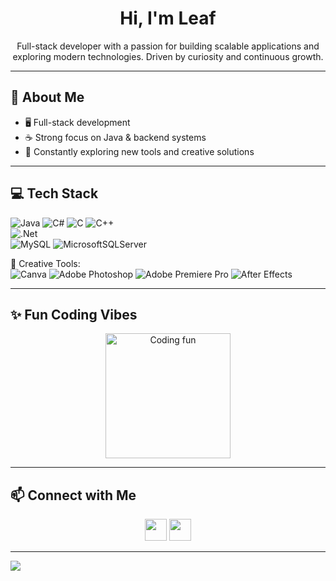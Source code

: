 <h1 align="center">Hi, I'm Leaf</h1>

<p align="center">
  Full-stack developer with a passion for building scalable applications and exploring modern technologies.  
  Driven by curiosity and continuous growth.  
</p>

---
## 💫 About Me
- 🖥️ Full-stack development  
- ☕ Strong focus on Java & backend systems  
- 🌱 Constantly exploring new tools and creative solutions  
---

## 💻 Tech Stack
![Java](https://img.shields.io/badge/java-%23ED8B00.svg?style=for-the-badge&logo=openjdk&logoColor=white) 
![C#](https://img.shields.io/badge/c%23-%23239120.svg?style=for-the-badge&logo=csharp&logoColor=white) 
![C](https://img.shields.io/badge/c-%2300599C.svg?style=for-the-badge&logo=c&logoColor=white) 
![C++](https://img.shields.io/badge/c++-%2300599C.svg?style=for-the-badge&logo=c%2B%2B&logoColor=white)  
![.Net](https://img.shields.io/badge/.NET-5C2D91?style=for-the-badge&logo=.net&logoColor=white)  
![MySQL](https://img.shields.io/badge/mysql-4479A1.svg?style=for-the-badge&logo=mysql&logoColor=white) 
![MicrosoftSQLServer](https://img.shields.io/badge/Microsoft%20SQL%20Server-CC2927?style=for-the-badge&logo=microsoft%20sql%20server&logoColor=white)  

🎨 Creative Tools:  
![Canva](https://img.shields.io/badge/Canva-%2300C4CC.svg?style=for-the-badge&logo=Canva&logoColor=white) 
![Adobe Photoshop](https://img.shields.io/badge/adobe%20photoshop-%2331A8FF.svg?style=for-the-badge&logo=adobe%20photoshop&logoColor=white) 
![Adobe Premiere Pro](https://img.shields.io/badge/Adobe%20Premiere%20Pro-9999FF.svg?style=for-the-badge&logo=Adobe%20Premiere%20Pro&logoColor=white) 
![After Effects](https://img.shields.io/badge/Adobe%20After%20Effects-9999FF.svg?style=for-the-badge&logo=Adobe%20After%20Effects&logoColor=white) 

---

## ✨ Fun Coding Vibes
<p align="center">
  <img src="https://media4.giphy.com/media/KxbHmvL3MGcctzlfdX/giphy.gif" height="200" alt="Coding fun" />
</p>

---

## 📫 Connect with Me
<p align="center">
  <a href="https://discord.gg/VeAqPRkfF8"><img src="https://img.shields.io/static/v1?message=Discord&logo=discord&label=&color=7289DA&logoColor=white&labelColor=&style=for-the-badge" height="35" /></a>
  <a href="https://www.instagram.com/leaf17._/"><img src="https://img.shields.io/static/v1?message=Instagram&logo=instagram&label=&color=E1306C&logoColor=white&labelColor=&style=for-the-badge" height="35" /></a>
</p>

---

[![](https://visitcount.itsvg.in/api?id=leaf17&icon=0&color=0)](https://visitcount.itsvg.in)
